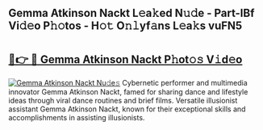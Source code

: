 ## Gemma Atkinson Nackt L𝚎a𝚔ed N𝚞𝚍e - Part-IBf Vi𝚍𝚎o P𝚑𝚘tos - H𝚘𝚝 O𝚗𝚕yf𝚊ns L𝚎a𝚔s vuFN5

# <h2><a href="http://kfc0nl.oniu.top/?m=Gemma+Atkinson+Nackt">🔗👉 🔴 Gemma Atkinson Nackt P𝚑ot𝚘𝚜 V𝚒d𝚎o</a></h2>

[![Gemma Atkinson Nackt Nu𝚍e𝚜](https://i.imgur.com/0qMVB7G.gif)](http://kfc0nl.oniu.top/?m=Gemma+Atkinson+Nackt)
Cybernetic performer and multimedia innovator Gemma Atkinson Nackt, famed for sharing dance and lifestyle ideas through viral dance routines and brief films. Versatile illusionist assistant Gemma Atkinson Nackt, known for their exceptional skills and accomplishments in assisting illusionists.  
